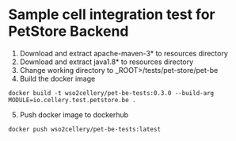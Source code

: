 # Sample cell integration test for PetStore Backend


1. Download and extract apache-maven-3* to resources directory
2. Download and extract java1.8* to resources directory
3. Change working directory to _ROOT>/tests/pet-store/pet-be
4. Build the docker image

`docker build -t wso2cellery/pet-be-tests:0.3.0 --build-arg MODULE=io.cellery.test.petstore.be .`

5. Push docker image to dockerhub

`docker push wso2cellery/pet-be-tests:latest`
